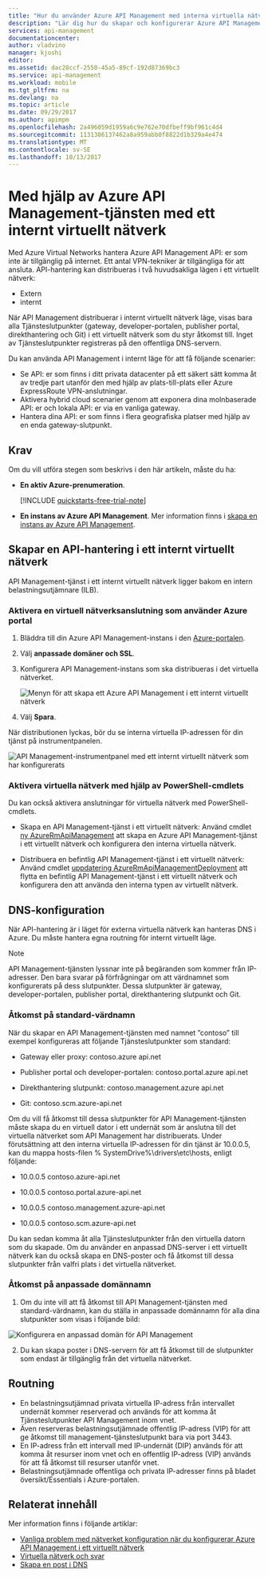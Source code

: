 ```yaml
---
title: "Hur du använder Azure API Management med interna virtuella nätverk | Microsoft Docs"
description: "Lär dig hur du skapar och konfigurerar Azure API Management på ett internt virtuellt nätverk"
services: api-management
documentationcenter: 
author: vladvino
manager: kjoshi
editor: 
ms.assetid: dac28ccf-2550-45a5-89cf-192d87369bc3
ms.service: api-management
ms.workload: mobile
ms.tgt_pltfrm: na
ms.devlang: na
ms.topic: article
ms.date: 09/29/2017
ms.author: apimpm
ms.openlocfilehash: 2a496059d1959a6c9e762e70dfbeff9bf961c4d4
ms.sourcegitcommit: 1131386137462a8a959abb0f8822d1b329a4e474
ms.translationtype: MT
ms.contentlocale: sv-SE
ms.lasthandoff: 10/13/2017
---
```

# <a name="using-azure-api-management-service-with-an-internal-virtual-network"></a>Med hjälp av Azure API Management-tjänsten med ett internt virtuellt nätverk
Med Azure Virtual Networks hantera Azure API Management API: er som inte är tillgänglig på internet. Ett antal VPN-tekniker är tillgängliga för att ansluta. API-hantering kan distribueras i två huvudsakliga lägen i ett virtuellt nätverk:
* Extern
* internt


När API Management distribuerar i internt virtuellt nätverk läge, visas bara alla Tjänsteslutpunkter (gateway, developer-portalen, publisher portal, direkthantering och Git) i ett virtuellt nätverk som du styr åtkomst till. Inget av Tjänsteslutpunkter registreras på den offentliga DNS-servern.

Du kan använda API Management i internt läge för att få följande scenarier:
* Se API: er som finns i ditt privata datacenter på ett säkert sätt komma åt av tredje part utanför den med hjälp av plats-till-plats eller Azure ExpressRoute VPN-anslutningar.
* Aktivera hybrid cloud scenarier genom att exponera dina molnbaserade API: er och lokala API: er via en vanliga gateway.
* Hantera dina API: er som finns i flera geografiska platser med hjälp av en enda gateway-slutpunkt. 


## <a name="prerequisites"></a>Krav

Om du vill utföra stegen som beskrivs i den här artikeln, måste du ha:

+ **En aktiv Azure-prenumeration**.

    [!INCLUDE [quickstarts-free-trial-note](../../includes/quickstarts-free-trial-note.md)]

+ **En instans av Azure API Management**. Mer information finns i [skapa en instans av Azure API Management](get-started-create-service-instance.md).

## <a name="enable-vpn"></a>Skapar en API-hantering i ett internt virtuellt nätverk
API Management-tjänst i ett internt virtuellt nätverk ligger bakom en intern belastningsutjämnare (ILB).

### <a name="enable-a-virtual-network-connection-using-the-azure-portal"></a>Aktivera en virtuell nätverksanslutning som använder Azure portal

1. Bläddra till din Azure API Management-instans i den [Azure-portalen](https://portal.azure.com/).
2. Välj **anpassade domäner och SSL**.
3. Konfigurera API Management-instans som ska distribueras i det virtuella nätverket.

    ![Menyn för att skapa ett Azure API Management i ett internt virtuellt nätverk][api-management-using-internal-vnet-menu]

4. Välj **Spara**.

När distributionen lyckas, bör du se interna virtuella IP-adressen för din tjänst på instrumentpanelen.

![API Management-instrumentpanel med ett internt virtuellt nätverk som har konfigurerats][api-management-internal-vnet-dashboard]

### <a name="enable-a-virtual-network-connection-by-using-powershell-cmdlets"></a>Aktivera virtuella nätverk med hjälp av PowerShell-cmdlets
Du kan också aktivera anslutningar för virtuella nätverk med PowerShell-cmdlets.

* Skapa en API Management-tjänst i ett virtuellt nätverk: Använd cmdlet [ny AzureRmApiManagement](/powershell/module/azurerm.apimanagement/new-azurermapimanagement) att skapa en Azure API Management-tjänst i ett virtuellt nätverk och konfigurera den interna virtuella nätverk.

* Distribuera en befintlig API Management-tjänst i ett virtuellt nätverk: Använd cmdlet [uppdatering AzureRmApiManagementDeployment](/powershell/module/azurerm.apimanagement/update-azurermapimanagementdeployment) att flytta en befintlig API Management-tjänst i ett virtuellt nätverk och konfigurera den att använda den interna typen av virtuellt nätverk.

## <a name="apim-dns-configuration"></a>DNS-konfiguration
När API-hantering är i läget för externa virtuella nätverk kan hanteras DNS i Azure. Du måste hantera egna routning för internt virtuellt läge.

> [!NOTE]
> API Management-tjänsten lyssnar inte på begäranden som kommer från IP-adresser. Den bara svarar på förfrågningar om att värdnamnet som konfigurerats på dess slutpunkter. Dessa slutpunkter är gateway, developer-portalen, publisher portal, direkthantering slutpunkt och Git.

### <a name="access-on-default-host-names"></a>Åtkomst på standard-värdnamn
När du skapar en API Management-tjänsten med namnet ”contoso” till exempel konfigureras att följande Tjänsteslutpunkter som standard:

   * Gateway eller proxy: contoso.azure api.net

   * Publisher portal och developer-portalen: contoso.portal.azure api.net

   * Direkthantering slutpunkt: contoso.management.azure api.net

   * Git: contoso.scm.azure-api.net

Om du vill få åtkomst till dessa slutpunkter för API Management-tjänsten måste skapa du en virtuell dator i ett undernät som är anslutna till det virtuella nätverket som API Management har distribuerats. Under förutsättning att den interna virtuella IP-adressen för din tjänst är 10.0.0.5, kan du mappa hosts-filen % SystemDrive%\drivers\etc\hosts, enligt följande:

   * 10.0.0.5 contoso.azure-api.net

   * 10.0.0.5 contoso.portal.azure-api.net

   * 10.0.0.5 contoso.management.azure-api.net

   * 10.0.0.5 contoso.scm.azure-api.net

Du kan sedan komma åt alla Tjänsteslutpunkter från den virtuella datorn som du skapade. Om du använder en anpassad DNS-server i ett virtuellt nätverk kan du också skapa en DNS-poster och få åtkomst till dessa slutpunkter från valfri plats i det virtuella nätverket. 

### <a name="access-on-custom-domain-names"></a>Åtkomst på anpassade domännamn

   1. Om du inte vill att få åtkomst till API Management-tjänsten med standard-värdnamn, kan du ställa in anpassade domännamn för alla dina slutpunkter som visas i följande bild: 

   ![Konfigurera en anpassad domän för API Management][api-management-custom-domain-name]

   2. Du kan skapa poster i DNS-servern för att få åtkomst till de slutpunkter som endast är tillgänglig från det virtuella nätverket.

## <a name="routing"></a> Routning
+ En belastningsutjämnad privata virtuella IP-adress från intervallet undernät kommer reserverad och används för att komma åt Tjänsteslutpunkter API Management inom vnet.
+ Även reserveras belastningsutjämnade offentlig IP-adress (VIP) för att ge åtkomst till management-tjänsteslutpunkt bara via port 3443.
+ En IP-adress från ett intervall med IP-undernät (DIP) används för att komma åt resurser inom vnet och en offentlig IP-adress (VIP) används för att få åtkomst till resurser utanför vnet.
+ Belastningsutjämnade offentliga och privata IP-adresser finns på bladet översikt/Essentials i Azure-portalen.

## <a name="related-content"></a>Relaterat innehåll
Mer information finns i följande artiklar:
* [Vanliga problem med nätverket konfiguration när du konfigurerar Azure API Management i ett virtuellt nätverk][Common network configuration problems]
* [Virtuella nätverk och svar](../virtual-network/virtual-networks-faq.md)
* [Skapa en post i DNS](https://msdn.microsoft.com/en-us/library/bb727018.aspx)

[api-management-using-internal-vnet-menu]: ./media/api-management-using-with-internal-vnet/api-management-internal-vnet-menu.png
[api-management-internal-vnet-dashboard]: ./media/api-management-using-with-internal-vnet/api-management-internal-vnet-dashboard.png
[api-management-custom-domain-name]: ./media/api-management-using-with-internal-vnet/api-management-custom-domain-name.png


[Create API Management service]: api-management-get-started.md#create-service-instance
[Common network configuration problems]: api-management-using-with-vnet.md#network-configuration-issues


